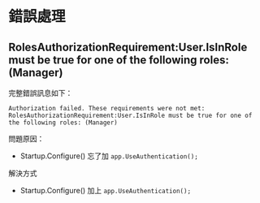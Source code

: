 # 錯誤處理


## RolesAuthorizationRequirement:User.IsInRole must be true for one of the following roles: (Manager)

完整錯誤訊息如下：

```
Authorization failed. These requirements were not met:
RolesAuthorizationRequirement:User.IsInRole must be true for one of the following roles: (Manager)
```

問題原因：

- Startup.Configure() 忘了加 `app.UseAuthentication();`


解決方式

- Startup.Configure() 加上 `app.UseAuthentication();`



